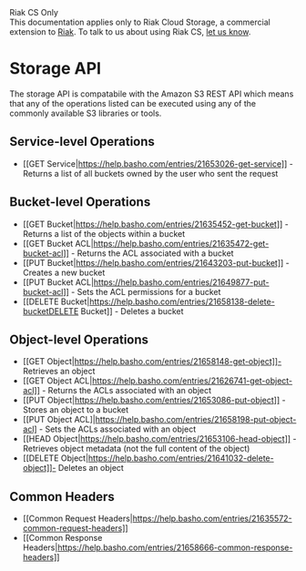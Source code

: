 <div class="info"><div class="title">Riak CS Only</div>This documentation applies only to Riak Cloud Storage, a commercial extension to <a href="http://wiki.basho.com/Riak.html">Riak</a>. To talk to us about using Riak CS, <a href="http://info.basho.com/Wiki_Contact_RiakCS.html" target="_blank">let us know</a>.</div>

# Storage API
The storage API is compatabile with the Amazon S3 REST API which means that any of the operations listed can be executed using any of the commonly available S3 libraries or tools.

## Service-level Operations

* [[GET Service|https://help.basho.com/entries/21653026-get-service]] - Returns a list of all buckets owned by the user who sent the request

## Bucket-level Operations

* [[GET Bucket|https://help.basho.com/entries/21635452-get-bucket]] - Returns a list of the objects within a bucket
* [[GET Bucket ACL|https://help.basho.com/entries/21635472-get-bucket-acl]] - Returns the ACL associated with a bucket
* [[PUT Bucket|https://help.basho.com/entries/21643203-put-bucket]] - Creates a new bucket
* [[PUT Bucket ACL|https://help.basho.com/entries/21649877-put-bucket-acl]] - Sets the ACL permissions for a bucket
* [[DELETE Bucket|https://help.basho.com/entries/21658138-delete-bucketDELETE Bucket]] - Deletes a bucket

## Object-level Operations

* [[GET Object|https://help.basho.com/entries/21658148-get-object]]- Retrieves an object
* [[GET Object ACL|https://help.basho.com/entries/21626741-get-object-acl]] - Returns the ACLs associated with an object
* [[PUT Object|https://help.basho.com/entries/21653086-put-object]] - Stores an object to a bucket
* [[PUT Object ACL]|https://help.basho.com/entries/21658198-put-object-acl] - Sets the ACLs associated with an object
* [[HEAD Object|https://help.basho.com/entries/21653106-head-object]] - Retrieves object metadata (not the full content of the object)
* [[DELETE Object|https://help.basho.com/entries/21641032-delete-object]]- Deletes an object

## Common Headers

* [[Common Request Headers|https://help.basho.com/entries/21635572-common-request-headers]]
* [[Common Response Headers|https://help.basho.com/entries/21658666-common-response-headers]]
